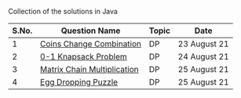 Collection of the solutions in Java

S.No. | Question Name | Topic | Date |
------|---------------|-------|------|
1 | [ Coins Change Combination ](https://github.com/245charan/DSA/blob/main/Dynamic%20Programming/CoinsChangeCombination.java) | DP  | 23 August 21 |
2 | [ 0-1 Knapsack Problem ](https://github.com/245charan/DSA/blob/main/Dynamic%20Programming/01Knapsack.java) | DP  | 24 August 21 |
3 | [ Matrix Chain Multiplication  ](https://github.com/245charan/DSA/blob/main/Dynamic%20Programming/MatrixChainMultiplication.java) | DP  | 25 August 21 |
4 | [ Egg Dropping Puzzle ](https://github.com/245charan/DSA/blob/main/Dynamic%20Programming/eggDrop.java) | DP  | 25 August 21 |


